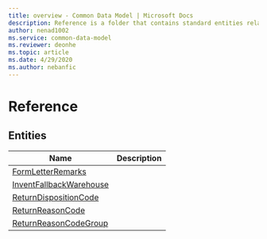 ```yaml
---
title: overview - Common Data Model | Microsoft Docs
description: Reference is a folder that contains standard entities related to the Common Data Model.
author: nenad1002
ms.service: common-data-model
ms.reviewer: deonhe
ms.topic: article
ms.date: 4/29/2020
ms.author: nebanfic
---
```


# Reference


## Entities

|Name|Description|
|---|---|
|[FormLetterRemarks](FormLetterRemarks.md)||
|[InventFallbackWarehouse](InventFallbackWarehouse.md)||
|[ReturnDispositionCode](ReturnDispositionCode.md)||
|[ReturnReasonCode](ReturnReasonCode.md)||
|[ReturnReasonCodeGroup](ReturnReasonCodeGroup.md)||
